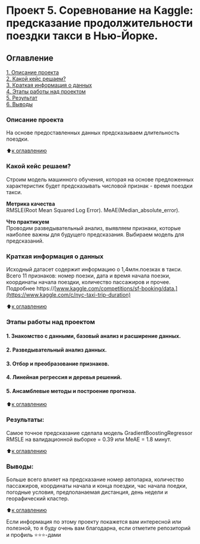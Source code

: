 # Проект 5. Соревнование на Kaggle: предсказание продолжительности поездки такси в Нью-Йорке.

## Оглавление  
[1. Описание проекта](.README.md#Описание-проекта)  
[2. Какой кейс решаем?](.README.md#Какой-кейс-решаем)  
[3. Краткая информация о данных](.README.md#Краткая-информация-о-данных)  
[4. Этапы работы над проектом](.README.md#Этапы-работы-над-проектом)  
[5. Результат](.README.md#Результат)    
[6. Выводы](.README.md#Выводы) 

### Описание проекта    
На основе предоставленных данных предсказываем длительность поездки.

:arrow_up:[к оглавлению](_)


### Какой кейс решаем?    
Строим модель машинного обучения, которая на основе предложенных характеристик будет 
предсказывать числовой признак - время поездки такси. 

**Метрика качества**     
RMSLE(Root Mean Squared Log Error).
MeAE(Median_absolute_error).

**Что практикуем**     
Проводим разведывательный анализ, выявляем признаки, которые наиболее важны для будущего предсказания.
Выбираем модель для предсказаний.


### Краткая информация о данных
Исходный датасет содержит информацию о 1,4млн.поезках в такси.
Всего 11 признаков: номер поезки, дата и время начала поезки, координаты начала поездки, количество пассажиров
и прочее. Подробнее https://[www.kaggle.com/competitions/sf-booking/data.](https://www.kaggle.com/c/nyc-taxi-trip-duration)
  
:arrow_up:[к оглавлению](.README.md#Оглавление)


### Этапы работы над проектом  
#### 1. Знакомство с данными, базовый анализ и расширение данных.
#### 2. Разведывательный анализ данных.
#### 3. Отбор и преобразование признаков.
#### 4. Линейная регрессия и деревья решений.
#### 5. Ансамблевые методы и построение прогноза.

:arrow_up:[к оглавлению](.README.md#Оглавление)


### Результаты:  
Самое точное предсказание сделала модель GradientBoostingRegressor 
RMSLE на валидационной выборке = 0.39 или
MeAE = 1.8 минут.


:arrow_up:[к оглавлению](.README.md#Оглавление)


### Выводы:  

Больше всего влияет на предсказание номер автопарка, количество пассажиров,
координаты начала и конца поездки, час начала поедки, погодные условия, 
предполанаемая дистанция, день недели и георафический кластер.


:arrow_up:[к оглавлению](.README.md#Оглавление)


Если информация по этому проекту покажется вам интересной или полезной, то я буду очень вам благодарна, если отметите репозиторий и профиль ⭐️⭐️⭐️-дами
